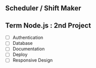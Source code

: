 ## Scheduler / Shift Maker

##  Term Node.js : 2nd Project  

- [ ] Authentication
- [ ] Database
- [ ] Documentation
- [ ] Deploy
- [ ] Responsive Design
